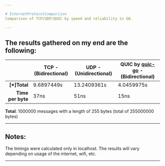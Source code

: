 ```yaml
---

# InternetProtocolComparison
Comparison of TCP/UDP/QUIC by speed and reliability in GO.

---
```


## The results gathered on my end are the following:

|                   | TCP - (Bidirectional) | UDP - (Unidirectional) | QUIC by [quic-go](https://pkg.go.dev/github.com/quic-go/quic-go) - (Bidirectional) |
| ----------------: | --------------------- | ---------------------- | ---------------------------------------------------------------------------------- |
| **[*]Total**      | 9.6897449s            | 13.2409361s            | 4.0459975s                                                                         |
| **Time per byte** | 37ns                  | 51ns                   | 15ns                                                                               |

**Total**: 1000000 messages with a length of 255 bytes (total of 255000000 bytes) 

---

## Notes:
The timings were calculated only in localhost. The results will vary depending on usage of the internet, wifi, etc.

---
